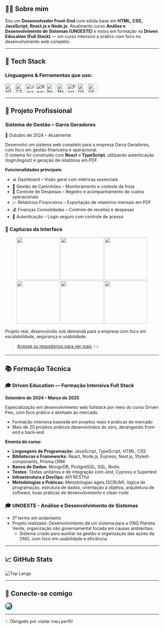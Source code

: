 

## 👨‍💻 Sobre mim

Sou um **Desenvolvedor Front-End** com sólida base em **HTML, CSS, JavaScript, React.js e Node.js**. Atualmente curso **Análise e Desenvolvimento de Sistemas (UNOESTE)** e estou em formação na **Driven Education (Full Stack)** — um curso intensivo e prático com foco no desenvolvimento web completo.

---

## 🧰 Tech Stack

### Linguagens & Ferramentas que uso:

<p align="left">
  <img alt="HTML5" width="30px" src="https://cdn.jsdelivr.net/gh/devicons/devicon/icons/html5/html5-original.svg" />
  <img alt="CSS3" width="30px" src="https://cdn.jsdelivr.net/gh/devicons/devicon/icons/css3/css3-original.svg" />
  <img alt="JavaScript" width="30px" src="https://cdn.jsdelivr.net/gh/devicons/devicon/icons/javascript/javascript-original.svg" />
  <img alt="React" width="30px" src="https://cdn.jsdelivr.net/gh/devicons/devicon/icons/react/react-original.svg" />
  <img alt="Node.js" width="30px" src="https://cdn.jsdelivr.net/gh/devicons/devicon/icons/nodejs/nodejs-original.svg" />
  <img alt="MongoDB" width="30px" src="https://cdn.jsdelivr.net/gh/devicons/devicon/icons/mongodb/mongodb-original.svg" />
  <img alt="PostgreSQL" width="30px" src="https://cdn.jsdelivr.net/gh/devicons/devicon/icons/postgresql/postgresql-original.svg" />
  <img alt="Git" width="30px" src="https://cdn.jsdelivr.net/gh/devicons/devicon/icons/git/git-original.svg" />
  <img alt="GitHub" width="30px" src="https://cdn.jsdelivr.net/gh/devicons/devicon/icons/github/github-original.svg" />
</p>

---

## 🧩 Projeto Profissional

### Sistema de Gestão – Garra Geradores  
📅 Outubro de 2024 – Atualmente

Desenvolvi um sistema web completo para a empresa Garra Geradores, com foco em gestão financeira e operacional.  
O sistema foi construído com **React** e **TypeScript**, utilizando autenticação (login/logout) e geração de relatórios em PDF.

**Funcionalidades principais:**

- 📊 Dashboard – Visão geral com métricas essenciais  
- 🚚 Gestão de Caminhões – Monitoramento e controle da frota  
- 💸 Controle de Despesas – Registro e acompanhamento de custos operacionais  
- 📈 Relatórios Financeiros – Exportação de relatórios mensais em PDF  
- 💰 Finanças Consolidadas – Controle de receitas e despesas  
- 🔐 Autenticação – Login seguro com controle de acesso  

### 📸 Capturas da Interface

<p align="center">
  <img src="https://media.licdn.com/dms/image/v2/D4D2DAQEiQ7Dbvm2OkQ/profile-treasury-image-shrink_800_800/profile-treasury-image-shrink_800_800/0/1735929367793?e=1753160400&v=beta&t=rn65H4qNpLoE8mkK6vnJ6lWXkWzl8X9KP7dVNXWKKQs" width="140" />
  <img src="https://media.licdn.com/dms/image/v2/D4D2DAQEfGEC85tYXNQ/profile-treasury-image-shrink_800_800/profile-treasury-image-shrink_800_800/0/1735929353224?e=1753160400&v=beta&t=rsT5MUACPuR7A-Dia3xnpLnqoQnhll5NgpEpWMLVR-8" width="140" />
  <img src="https://media.licdn.com/dms/image/v2/D4D2DAQFr4Y7MGn2whQ/profile-treasury-image-shrink_800_800/profile-treasury-image-shrink_800_800/0/1735929374255?e=1753160400&v=beta&t=tFU_bd_fMEL9WhRQgekSSxYaoo4a8d7qBM2EYnR8ouk" width="140" />
  <br>
  <img src="https://media.licdn.com/dms/image/v2/D4D2DAQEaF9aJRlRu0w/profile-treasury-image-shrink_800_800/profile-treasury-image-shrink_800_800/0/1735929386455?e=1753160400&v=beta&t=847WvIYOhDTHz_NYRn06-gR5Hn2cWK9rmzPcTbHoZng" width="140" />
  <img src="https://media.licdn.com/dms/image/v2/D4D2DAQHdrEkjQlcIWw/profile-treasury-image-shrink_800_800/profile-treasury-image-shrink_800_800/0/1735929380838?e=1753160400&v=beta&t=emCJFVoosCsaxrp-s2EiRyFJUTR15q4ZPMPc-RQGcJI" width="140" />
  <img src="https://media.licdn.com/dms/image/v2/D4D2DAQF-C1zlBhlHOA/profile-treasury-image-shrink_1920_1920/profile-treasury-image-shrink_1920_1920/0/1735929339604?e=1753160400&v=beta&t=DB9snEn9zvXanNLUNSxp4aPmlEYCiXiNWMJ2xILLLFY" width="140" />
</p>

Projeto real, desenvolvido sob demanda para a empresa com foco em escalabilidade, segurança e usabilidade.

> [Acesse os repositórios para ver mais](https://github.com/Graphein/Curso-DrivenFlex) 👈

---

## 📚 Formação Técnica

### 🎓 Driven Education — Formação Intensiva Full Stack  
**Setembro de 2024 – Março de 2025**

Especialização em desenvolvimento web fullstack por meio do curso Driven Flex, com foco prático e alinhado ao mercado.

- Formação intensiva baseada em projetos reais e práticas de mercado  
- Mais de 20 projetos práticos desenvolvidos do zero, abrangendo front-end e back-end  

**Ementa do curso:**

- **Linguagens de Programação:** JavaScript, TypeScript, HTML, CSS  
- **Bibliotecas e Frameworks:** React, Node.js, Express, Nest.js, Styled-components, Prisma ORM  
- **Banco de Dados:** MongoDB, PostgreSQL, SQL, Redis  
- **Testes:** Testes unitários e de integração com Jest, Cypress e Supertest  
- **Infraestrutura e DevOps:** API RESTful  
- **Metodologias e Práticas:** Metodologias ágeis (SCRUM), lógica de programação, estrutura de dados, orientação a objetos, arquitetura de software, boas práticas de desenvolvimento e clean code


### 🎓 UNOESTE - Análise e Desenvolvimento de Sistemas  
- 5º termo em andamento  
- Projeto realizado: Desenvolvimento de um sistema para a ONG Planeta Verde, organização não governamental focada em causas ambientais.  
  - Sistema criado para auxiliar na gestão e organização das ações da ONG, com foco em usabilidade e eficiência.

---

## 📈 GitHub Stats

![Top Langs](https://github-readme-stats.vercel.app/api/top-langs/?username=Graphein&layout=compact&theme=radical&locale=pt-BR)

---

## 🤝 Conecte-se comigo

<p>
  <a href="https://www.linkedin.com/in/eduardoleli/" target="_blank" rel="noopener noreferrer">
    <img alt="LinkedIn" width="22px" src="https://cdn.jsdelivr.net/gh/devicons/devicon/icons/linkedin/linkedin-original.svg" style="border-radius: 50%; background-color: #0A66C2; border: 1px solid #0A66C2;" />
  </a>
</p>

---

✨ Obrigado por visitar meu perfil!
